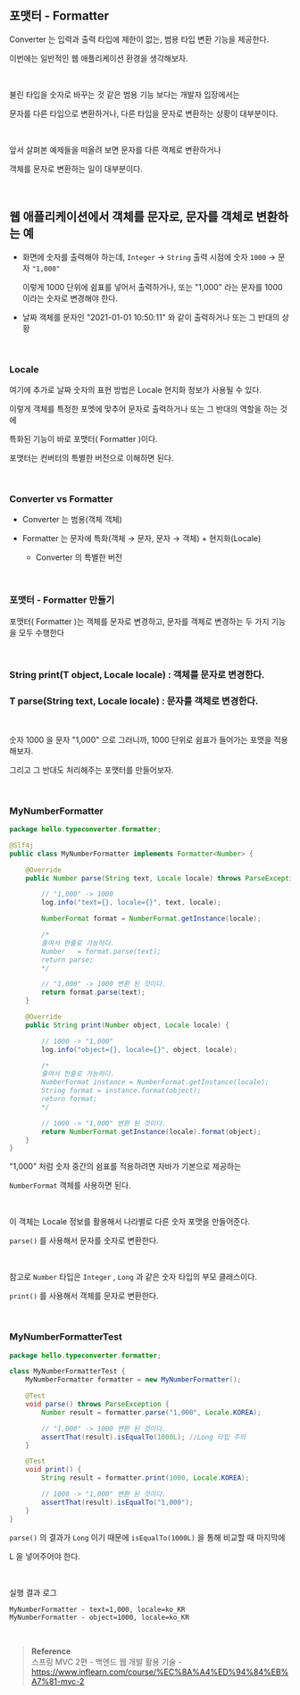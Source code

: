 ## 포맷터 - Formatter

Converter 는 입력과 출력 타입에 제한이 없는, 범용 타입 변환 기능을 제공한다.

이번에는 일반적인 웹 애플리케이션 환경을 생각해보자. 

<br/>

불린 타입을 숫자로 바꾸는 것 같은 범용 기능 보다는 개발자 입장에서는

문자를 다른 타입으로 변환하거나, 다른 타입을 문자로 변환하는 상황이 대부분이다.

<br/>

앞서 살펴본 예제들을 떠올려 보면 문자를 다른 객체로 변환하거나 

객체를 문자로 변환하는 일이 대부분이다.

<br/>

## 웹 애플리케이션에서 객체를 문자로, 문자를 객체로 변환하는 예

- 화면에 숫자를 출력해야 하는데, `Integer` → `String` 출력 시점에 숫자 `1000` → 문자 `"1,000"`
    
    이렇게 1000 단위에 쉼표를 넣어서 출력하거나, 또는 "1,000" 라는 문자를 1000 이라는 숫자로 변경해야 한다.
    
- 날짜 객체를 문자인 "2021-01-01 10:50:11" 와 같이 출력하거나 또는 그 반대의 상황

<br/>

### Locale

여기에 추가로 날짜 숫자의 표현 방법은 Locale 현지화 정보가 사용될 수 있다.

이렇게 객체를 특정한 포멧에 맞추어 문자로 출력하거나 또는 그 반대의 역할을 하는 것에 

특화된 기능이 바로 포맷터( Formatter )이다. 



포맷터는 컨버터의 특별한 버전으로 이해하면 된다.

<br/>

### Converter vs Formatter

- Converter 는 범용(객체 객체)
- Formatter 는 문자에 특화(객체 → 문자, 문자 → 객체) + 현지화(Locale)

    - Converter 의 특별한 버전

<br/>

### 포맷터 - Formatter 만들기

포맷터( Formatter )는 객체를 문자로 변경하고, 문자를 객체로 변경하는 두 가지 기능을 모두 수행한다

<br/>

### String print(T object, Locale locale) : 객체를 문자로 변경한다.



### T parse(String text, Locale locale) : 문자를 객체로 변경한다.

<br/>

숫자 1000 을 문자 "1,000" 으로 그러니까, 1000 단위로 쉼표가 들어가는 포맷을 적용해보자. 

그리고 그 반대도 처리해주는 포맷터를 만들어보자.

<br/>

### MyNumberFormatter

```java
package hello.typeconverter.formatter;

@Slf4j
public class MyNumberFormatter implements Formatter<Number> {

    @Override
    public Number parse(String text, Locale locale) throws ParseException {

        // "1,000" -> 1000
        log.info("text={}, locale={}", text, locale);

        NumberFormat format = NumberFormat.getInstance(locale);

        /*
        줄여서 한줄로 가능하다.
        Number   = format.parse(text);
        return parse;
        */

        // "1,000" -> 1000 변환 된 것이다.
        return format.parse(text);
    }

    @Override
    public String print(Number object, Locale locale) {

        // 1000 -> "1,000"
        log.info("object={}, locale={}", object, locale);

        /*
        줄여서 한줄로 가능하다.
        NumberFormat instance = NumberFormat.getInstance(locale);
        String format = instance.format(object);
        return format;
        */

        // 1000 -> "1,000" 변환 된 것이다.
        return NumberFormat.getInstance(locale).format(object);
    }
}
```

"1,000" 처럼 숫자 중간의 쉼표를 적용하려면 자바가 기본으로 제공하는 

`NumberFormat` 객체를 사용하면 된다. 

<br/>

이 객체는 Locale 정보를 활용해서 나라별로 다른 숫자 포맷을 만들어준다.

`parse()` 를 사용해서 문자를 숫자로 변환한다. 

<br/>

참고로 `Number` 타입은 `Integer` , `Long` 과 같은 숫자 타입의 부모 클래스이다.

`print()` 를 사용해서 객체를 문자로 변환한다.

<br/>

### MyNumberFormatterTest

```java
package hello.typeconverter.formatter;

class MyNumberFormatterTest {
    MyNumberFormatter formatter = new MyNumberFormatter();

    @Test
    void parse() throws ParseException {
        Number result = formatter.parse("1,000", Locale.KOREA);

        // "1,000" -> 1000 변환 된 것이다.
        assertThat(result).isEqualTo(1000L); //Long 타입 주의
    }

    @Test
    void print() {
        String result = formatter.print(1000, Locale.KOREA);

        // 1000 -> "1,000" 변환 된 것이다.
        assertThat(result).isEqualTo("1,000");
    }
}
```

`parse()` 의 결과가 `Long` 이기 때문에 `isEqualTo(1000L)` 을 통해 비교할 때 마지막에

L 을 넣어주어야 한다.

<br/>

실행 결과 로그
```
MyNumberFormatter - text=1,000, locale=ko_KR
MyNumberFormatter - object=1000, locale=ko_KR
```

<br/>

>**Reference** <br/>스프링 MVC 2편 - 백엔드 웹 개발 활용 기술 - https://www.inflearn.com/course/%EC%8A%A4%ED%94%84%EB%A7%81-mvc-2